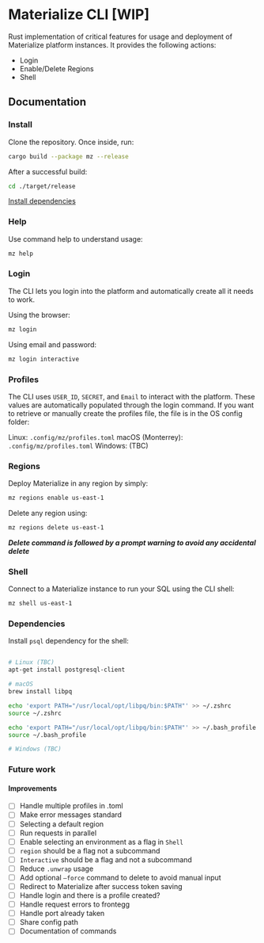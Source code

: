 # Materialize CLI [WIP]

Rust implementation of critical features for usage and deployment of Materialize platform instances.
It provides the following actions:

* Login
* Enable/Delete Regions
* Shell

## Documentation

### Install

Clone the repository. Once inside, run:

```bash
cargo build --package mz --release
```

After a successful build:

```bash
cd ./target/release
```

[Install dependencies](#Dependencies)

### Help

Use command help to understand usage:

```bash
mz help
```

### Login

The CLI lets you login into the platform and automatically create all it needs to work.

Using the browser:

```bash
mz login
```

Using email and password:

```bash
mz login interactive
```

### Profiles

The CLI uses `USER_ID`, `SECRET`, and `Email` to interact with the platform. These values are automatically populated through the login command. If you want to retrieve or manually create the profiles file, the file is in the OS config folder:

Linux: `.config/mz/profiles.toml`
macOS (Monterrey): `.config/mz/profiles.toml`
Windows: (TBC)


### Regions

Deploy Materialize in any region by simply:

```bash
mz regions enable us-east-1
```

Delete any region using:

```bash
mz regions delete us-east-1
```

***Delete command is followed by a prompt warning to avoid any accidental delete***


### Shell

Connect to a Materialize instance to run your SQL using the CLI shell:

```bash
mz shell us-east-1
```

### Dependencies

Install `psql` dependency for the shell:

```bash

# Linux (TBC)
apt-get install postgresql-client

# macOS
brew install libpq

echo 'export PATH="/usr/local/opt/libpq/bin:$PATH"' >> ~/.zshrc
source ~/.zshrc

echo 'export PATH="/usr/local/opt/libpq/bin:$PATH"' >> ~/.bash_profile
source ~/.bash_profile

# Windows (TBC)
```


### Future work
#### Improvements
- [ ]  Handle multiple profiles in .toml
- [ ]  Make error messages standard
- [ ]  Selecting a default region
- [ ]  Run requests in parallel
- [ ]  Enable selecting an environment as a flag in `Shell`
- [ ]  `region` should be a flag not a subcommand
- [ ]  `Interactive` should be a flag and not a subcommand
- [ ]  Reduce `.unwrap` usage
- [ ]  Add optional `—force` command to delete to avoid manual input
- [ ]  Redirect to Materialize after success token saving
- [ ]  Handle login and there is a profile created?
- [ ]  Handle request errors to frontegg
- [ ]  Handle port already taken
- [ ]  Share config path
- [ ]  Documentation of commands
